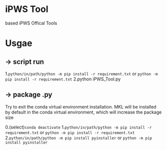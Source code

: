 # iPWS Tool
based iPWS Offical Tools

# Usgae
## -> script run
1.```python/in/path/python -m pip install -r requirement.txt```
 or
 ```python -m pip install -r requirement.txt```
2.python iPWS_Tool.py

## -> package .py
Try to exit the conda virtual environment installation. MKL will be installed by default in the conda virtual environment, which will increase the package size

0.(select)```conda deactivate```
1.```python/in/path/python -m pip install -r requirement.txt```
or
 ```python -m pip install -r requirement.txt```
2.```python/in/path/python -m pip install pyinstaller```
or
 ```python -m pip install pyinstaller```


